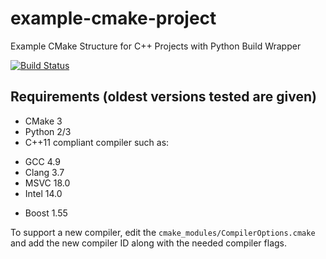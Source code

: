 # example-cmake-project

Example CMake Structure for C++ Projects with Python Build Wrapper

[![Build Status](https://travis-ci.org/calebwherry/example-cmake-project.svg?branch=master)](https://travis-ci.org/calebwherry/example-cmake-project)

## Requirements (oldest versions tested are given)

* CMake 3
* Python 2/3
* C++11 compliant compiler such as:
 + GCC 4.9
 + Clang 3.7
 + MSVC 18.0
 + Intel 14.0
* Boost 1.55

To support a new compiler, edit the `cmake_modules/CompilerOptions.cmake` and add the new compiler ID along with the needed compiler flags.
